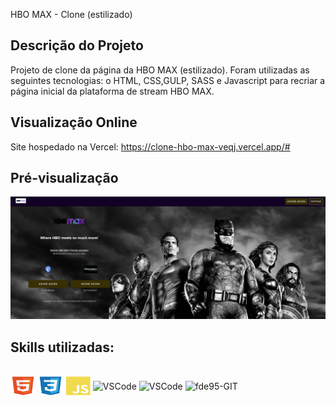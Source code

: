 HBO MAX - Clone (estilizado)

<h2>Descrição do Projeto</h2>
 
Projeto de clone da página da HBO MAX (estilizado).
Foram utilizadas as seguintes tecnologias: o HTML, CSS,GULP, SASS e Javascript para recriar a página inicial da plataforma de stream HBO MAX.

<h2>Visualização Online</h2>

Site hospedado na Vercel: https://clone-hbo-max-veqj.vercel.app/#

<h2>
    Pré-visualização
 </h2>
 
<img src="./src/images/capa.JPG" atl="capa projeto">

## Skills utilizadas:
<div style="display: inline_block"><br>
  <img align="center" alt="HTML" height="30" width="40" src="https://raw.githubusercontent.com/devicons/devicon/master/icons/html5/html5-original.svg">
  <img align="center" alt="CSS" height="30" width="40" src="https://raw.githubusercontent.com/devicons/devicon/master/icons/css3/css3-original.svg">
  <img align="center" alt="Js" height="30" width="40" src="https://raw.githubusercontent.com/devicons/devicon/master/icons/javascript/javascript-plain.svg">
  <img align="center" alt="VSCode" height="30" width="40" src="https://w7.pngwing.com/pngs/632/184/png-transparent-gulp-hd-logo.png">
  <img align="center" alt="VSCode" height="30" width="40" src="https://cdn-icons-png.flaticon.com/512/5968/5968358.png">
  <img align="center" alt="fde95-GIT" height="30" width="40" src="https://cdn.jsdelivr.net/gh/devicons/devicon/icons/git/git-original.svg">


